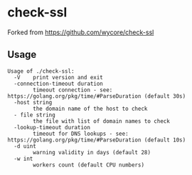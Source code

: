 # check-ssl
Forked from https://github.com/wycore/check-ssl

## Usage

    Usage of ./check-ssl:
      -V	print version and exit
      -connection-timeout duration
            timeout connection - see: https://golang.org/pkg/time/#ParseDuration (default 30s)
      -host string
            the domain name of the host to check
      - file string
            the file with list of domain names to check
      -lookup-timeout duration
            timeout for DNS lookups - see: https://golang.org/pkg/time/#ParseDuration (default 10s)
      -d uint
            warning validity in days (default 28)
      -w int
            workers count (default CPU numbers)